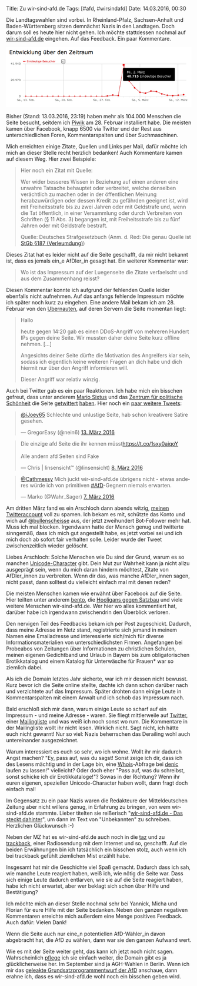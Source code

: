 Title: Zu wir-sind-afd.de
Tags: [#afd, #wirsindafd]
Date: 14.03.2016, 00:30

Die Landtagswahlen sind vorbei. In Rheinland-Pfalz, Sachsen-Anhalt und Baden-Württemberg sitzen demnächst Nazis in den Landtagen. Doch darum soll es heute hier nicht gehen. Ich möchte stattdessen nochmal auf [wir-sind-afd.de](http://wir-sind-afd.de) eingehen. Auf das Feedback. Ein paar Kommentare.

![Zugriffszahlen über die Zeit](/img/IMG_110.png)

Bisher (Stand: 13.03.2016, 23:19) haben mehr als 104.000 Menschen die Seite besucht, seitdem ich [Piwik](https://de.wikipedia.org/wiki/Piwik) am 28. Februar installiert habe. Die meisten kamen über Facebook, knapp 6500 via Twitter und der Rest aus unterschiedlichen Foren, Kommentarspalten und über Suchmaschinen. 

Mich erreichten einige Zitate, Quellen und Links per Mail, dafür möchte ich mich an dieser Stelle recht herzlich bedanken! Auch Kommentare kamen auf diesem Weg. Hier zwei Beispiele:

> Hier noch ein Zitat mit Quelle:
> 
> Wer wider besseres Wissen in Beziehung auf einen anderen eine unwahre Tatsache behauptet oder verbreitet, welche denselben verächtlich zu machen oder in der öffentlichen Meinung herabzuwürdigen oder dessen Kredit zu gefährden geeignet ist, wird mit Freiheitsstrafe bis zu zwei Jahren oder mit Geldstrafe und, wenn die Tat öffentlich, in einer Versammlung oder durch Verbreiten von Schriften (§ 11 Abs. 3) begangen ist, mit Freiheitsstrafe bis zu fünf Jahren oder mit Geldstrafe bestraft.
> 
> Quelle: Deutsches Strafgesetzbuch (Anm. d. Red: Die genau Quelle ist [StGb §187 (Verleumdung)](http://www.gesetze-im-internet.de/stgb/__187.html))

Dieses Zitat hat es leider nicht auf die Seite geschafft, da mir nicht bekannt ist, dass es jemals ein_e AfDler_in gesagt hat. Ein weiterer Kommentar war:

> Wo ist das Impressum auf der Luegenseite die Zitate verfaelscht und aus dem Zusammenhang reisst?

Diesen Kommentar konnte ich aufgrund der fehlenden Quelle leider ebenfalls nicht aufnehmen. Auf das anfangs fehlende Impressum möchte ich später noch kurz zu eingehen. Eine andere Mail bekam ich am 28. Februar von den [Ubernauten](https://uberspace.de), auf deren Servern die Seite momentan liegt:

> Hallo
>
> heute gegen 14:20 gab es einen DDoS-Angriff von mehreren Hundert IPs gegen deine Seite. Wir mussten daher deine Seite kurz offline nehmen. [...]
>
> Angesichts deiner Seite dürfte die Motivation des Angreifers klar sein, sodass ich eigentlich keine weiteren Fragen an dich habe und dich hiermit nur über den Angriff informieren will.
>
> Dieser Angriff war relativ winzig.

Auch bei Twitter gab es ein paar Reaktionen. Ich habe mich ein bisschen gefreut, dass unter anderem [Mario Sixtus](https://de.wikipedia.org/wiki/Mario_Sixtus) und das [Zentrum für politische Schönheit](https://de.wikipedia.org/wiki/Zentrum_für_politische_Schönheit) die Seite [getwittert](https://twitter.com/sixtus/status/705734645921550337) [haben](https://twitter.com/politicalbeauty/status/705478997153599489). Hier noch ein [paar weitere Tweets](https://twitter.com/search?f=tweets&vertical=default&q=wir-sind-afd&src=typd):

<blockquote class="twitter-tweet" data-conversation="none" data-lang="de"><p lang="de" dir="ltr"><a href="https://twitter.com/iJoey65">@iJoey65</a> Schlechte und unlustige Seite, hab schon kreativere Satire gesehen.</p>&mdash; GregorEasy (@nein6) <a href="https://twitter.com/nein6/status/709137669612302337">13. März 2016</a></blockquote> 

<blockquote class="twitter-tweet" data-lang="de"><p lang="de" dir="ltr">Die einzige afd Seite die ihr kennen müsst<a href="https://t.co/1sxy0aiqoY">https://t.co/1sxy0aiqoY</a><br><br>Alle andern afd Seiten sind Fake</p>&mdash; Chris | linsensicht™ (@linsensicht) <a href="https://twitter.com/linsensicht/status/707157593756667904">8. März 2016</a></blockquote> 

<blockquote class="twitter-tweet" data-conversation="none" data-lang="de"><p lang="de" dir="ltr"><a href="https://twitter.com/Cathmessy">@Cathmessy</a> Mich juckt wir-sind-afd.de übrigens nicht - etwas anderes würde ich von primitiven <a href="https://twitter.com/hashtag/AfD?src=hash">#AfD</a>-Gegnern niemals erwarten.</p>&mdash; Marko (@Wahr_Sager) <a href="https://twitter.com/Wahr_Sager/status/706854478117523456">7. März 2016</a></blockquote> <script async src="//platform.twitter.com/widgets.js" charset="utf-8"></script>

Am dritten März fand es ein Arschloch dann abends witzig, [meinen Twitteraccount](https://twitter.com/zeitschlag) voll zu spamen. Ich bekam es mit, schützte das Konto und wich auf [@bullenscheisse](https://twitter.com/bullenscheisse) aus, der jetzt zweihundert Bot-Follower mehr hat. Muss ich mal blocken. Irgendwann hatte der Mensch genug und twitterte sinngemäß, dass ich mich gut angestellt habe, es jetzt vorbei sei und ich mich doch ab sofort fair verhalten solle. Leider wurde der Tweet zwischenzeitlich wieder gelöscht.

Liebes Arschloch: Solche Menschen wie Du sind der Grund, warum es so manchen [Unicode-Character](https://codepoints.net/U+1F595) gibt. Dein Mut zur Wahrheit kann ja nicht allzu ausgeprägt sein, wenn du mich daran hindern möchtest, Zitate von AfDler_innen zu verbreiten. Wenn dir das, was manche AfDler_innen sagen, nicht passt, dann solltest du vielleicht einfach mal mit denen reden?

Die meisten Menschen kamen wie erwähnt über Facebook auf die Seite. Hier teilten unter anderem [bento](https://www.facebook.com/bentode/photos/a.980998245254997.1073741840.969444166410405/1059093257445495/?type=3&theater), die [Hooligans gegen Satzbau](https://www.facebook.com/NeudeutscherStumpfsinn/posts/1076041085750206) und viele weitere Menschen wir-sind-afd.de. Wer hier wo alles kommentiert hat, darüber habe ich irgendwann zwischendrin den Überblick verloren.

Den nervigen Teil des Feedbacks bekam ich per Post zugeschickt. Dadurch, dass meine Adresse im Netz stand, registrierte sich jemand in meinem Namen eine Emailadresse und interessierte sich/mich für diverse Informationsmaterialien von unterschiedlichsten Firmen. Angefangen bei Probeabos von Zeitungen über Informationen zu christlichen Schulen, meinen eigenen Gedichtband und Urlaub in Bayern bis zum obligatorischen Erotikkatalog und einem Katalog für Unterwäsche für Frauen* war so ziemlich dabei.

Als ich die Domain letztes Jahr sicherte, war ich mir dessen nicht bewusst. Kurz bevor ich die Seite online stellte, dachte ich dann schon darüber nach und verzichtete auf das Impressum. Später drohten dann einige Leute in Kommentarspalten mit einem Anwalt und ich schob das Impressum nach.

Bald erschloß sich mir dann, warum einige Leute so scharf auf ein Impressum - und meine Adresse - waren. Sie fliegt mittlerweile auf [Twitter](https://twitter.com/GreenDevil78/status/705872910360190977), einer [Mailingliste](https://groups.google.com/d/msg/de.soc.politik.misc/um2-OxuK36I/pHFlzkv_AgAJ) und was weiß ich noch sonst wo rum. Die Kommentare in der Mailingliste wollt ihr nicht lesen. Wirklich nicht. Sagt nicht, ich hätte euch nicht gewarnt! Nur so viel: Nazis beherrschen das Derailing wohl auch untereinander ausgezeichnet.

Warum interessiert es euch so sehr, wo ich wohne. Wollt ihr mir dadurch Angst machen? "Ey, pass auf, was du sagst! Sonst zeige ich dir, dass ich des Lesens mächtig und in der Lage bin, eine [Whois](https://de.wikipedia.org/wiki/Whois)-Abfrage bei [denic](https://de.wikipedia.org/wiki/DENIC) laufen zu lassen!" vielleicht? Oder doch eher "Pass auf, was du schreibst, sonst schicke ich dir Erotikkataloge!"? Sowas in der Richtung? Wenn ihr euren eigenen, speziellen Unicode-Character haben wollt, dann fragt doch einfach mal!

Im Gegensatz zu ein paar Nazis waren die Redakteure der Mitteldeutschen Zeitung aber nicht willens genug, in Erfahrung zu bringen, von wem wir-sind-afd.de stammte. Lieber titelten sie reißerisch "[wir-sind-afd.de - Das steckt dahinter](http://www.mz-web.de/politik/wir-sind-afd-de-das-steckt-dahinter-23653828)", um dann im Text von "Unbekannten" zu schreiben. Herzlichen Glückwunsch :-)

Neben der MZ hat es wir-sind-afd.de auch noch in die [taz](http://taz.de/Watchblogs-zur-AfD/!5285861/) und zu [trackback](http://trackback.fritz.de/2016/03/12/trb-467-empowerment-we-love-code-fembloggerin-wir-sind-afd-nofop/), einer Radiosendung mit dem Internet und so, geschafft. Auf die beiden Erwähnungen bin ich tatsächlich ein bisschen stolz, auch wenn ich bei trackback gefühlt ziemlichen Mist erzählt habe.

Insgesamt hat mir die Geschichte viel Spaß gemacht. Dadurch dass ich sah, wie manche Leute reagiert haben, weiß ich, wie nötig die Seite war. Dass sich einige Leute dadurch entlarven, wie sie auf die Seite reagiert haben, habe ich nicht erwartet, aber wer beklagt sich schon über Hilfe und Bestätigung?

Ich möchte mich an dieser Stelle nochmal sehr bei Yannick, Micha und Florian für eure Hilfe mit der Seite bedanken. Neben den ganzen negativen Kommentaren erreichte mich außerdem eine Menge positives Feedback. Auch dafür: Vielen Dank!

Wenn die Seite auch nur eine_n potentiellen AfD-Wähler_in davon abgebracht hat, die AfD zu wählen, dann war sie den ganzen Aufwand wert. 

Wie es mit der Seite weiter geht, das kann ich jetzt noch nicht sagen. Wahrscheinlich [pflege](https://github.com/zeitschlag/wirsindafd) ich sie einfach weiter, die Domain gibt es ja glücklicherweise her. Im September sind ja AGH-Wahlen in Berlin. Wenn ich mir das [geleakte Grundsatzprogrammentwurf der AfD](https://correctiv.org/blog/2016/03/11/afd-hat-neues-knall-thema/) anschaue, dann erahne ich, dass es wir-sind-afd.de wohl noch ein bisschen geben wird.